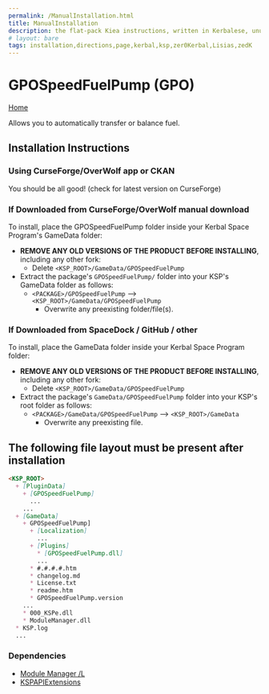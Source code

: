 ```yaml
---
permalink: /ManualInstallation.html
title: ManualInstallation
description: the flat-pack Kiea instructions, written in Kerbalese, unusally present
# layout: bare
tags: installation,directions,page,kerbal,ksp,zer0Kerbal,Lisias,zedK
---
```


<!-- ManualInstallation.md v1.1.5.0
GPOSpeedFuelPump (GPO)
created: 01 Oct 2019
updated: 11 Apr 2022 -->

<!-- based upon work by Lisias -->

# GPOSpeedFuelPump (GPO)

[Home](./index.md)

Allows you to automatically transfer or balance fuel.

## Installation Instructions

### Using CurseForge/OverWolf app or CKAN

You should be all good! (check for latest version on CurseForge)

### If Downloaded from CurseForge/OverWolf manual download

To install, place the GPOSpeedFuelPump folder inside your Kerbal Space Program's GameData folder:

* **REMOVE ANY OLD VERSIONS OF THE PRODUCT BEFORE INSTALLING**, including any other fork:
  * Delete `<KSP_ROOT>/GameData/GPOSpeedFuelPump`
* Extract the package's `GPOSpeedFuelPump/` folder into your KSP's GameData folder as follows:
  * `<PACKAGE>/GPOSpeedFuelPump` --> `<KSP_ROOT>/GameData/GPOSpeedFuelPump`
    * Overwrite any preexisting folder/file(s).

### If Downloaded from SpaceDock / GitHub / other

To install, place the GameData folder inside your Kerbal Space Program folder:

* **REMOVE ANY OLD VERSIONS OF THE PRODUCT BEFORE INSTALLING**, including any other fork:
  * Delete `<KSP_ROOT>/GameData/GPOSpeedFuelPump`
* Extract the package's `GameData/GPOSpeedFuelPump` folder into your KSP's root folder as follows:
  * `<PACKAGE>/GameData/GPOSpeedFuelPump` --> `<KSP_ROOT>/GameData`
    * Overwrite any preexisting file.

## The following file layout must be present after installation

```markdown
<KSP_ROOT>
  + [PluginData]
    + [GPOSpeedFuelPump]
      ...
    ...
  + [GameData]
    + GPOSpeedFuelPump]
      + [Localization]
        ...
      + [Plugins]
        * [GPOSpeedFuelPump.dll]
        ...
      * #.#.#.#.htm
      * changelog.md
      * License.txt
      * readme.htm
      * GPOSpeedFuelPump.version
    ...
    * 000_KSPe.dll
    * ModuleManager.dll
  * KSP.log
  ...
```

### Dependencies

* [Module Manager /L][mm]
* [KSPAPIExtensions][kspe]

[kspe]: https://github.com/net-lisias-ksp/KSPAPIExtensions "KSPAPIExtensions"
[mm]: https://github.com/net-lisias-ksp/ModuleManager "Module Manager /L"
